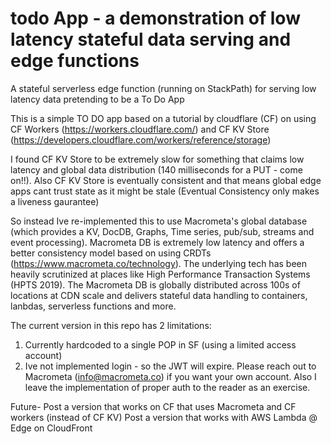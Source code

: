 # todo App - a demonstration of low latency stateful data serving and edge functions
A stateful serverless edge function (running on StackPath)  for serving low latency data pretending to be a To Do App

This is a simple TO DO app based on a tutorial by cloudflare (CF) on using CF Workers (https://workers.cloudflare.com/) and CF KV Store (https://developers.cloudflare.com/workers/reference/storage)

I found CF KV Store to be extremely slow for something that claims low latency and global data distribution (140 milliseconds for a PUT - come on!!).  Also CF KV Store is eventually consistent and that means global edge apps cant trust state as it might be stale (Eventual Consistency only makes a liveness gaurantee)

So instead Ive re-implemented this to use Macrometa's global database (which provides a KV, DocDB, Graphs, Time series, pub/sub, streams and event processing). Macrometa DB is extremely low latency and offers a better consistency model based on using CRDTs (https://www.macrometa.co/technology). The underlying tech has been heavily scrutinized at places like High Performance Transaction Systems (HPTS 2019).  The Macrometa DB is globally distributed across 100s of locations at CDN scale and delivers stateful data handling to containers, lanbdas, serverless functions and more. 

The current version in this repo has 2 limitations:
1. Currently hardcoded to a single POP in SF (using a limited access account) 
2. Ive not implemented login - so the JWT will expire.  Please reach out to Macrometa (info@macrometa.co) if you want your own account. Also I leave the implementation of proper auth to the reader as an exercise. 

Future-
Post a version that works on CF that uses Macrometa and CF workers (instead of CF KV)
Post a version that works with AWS Lambda @ Edge on CloudFront

